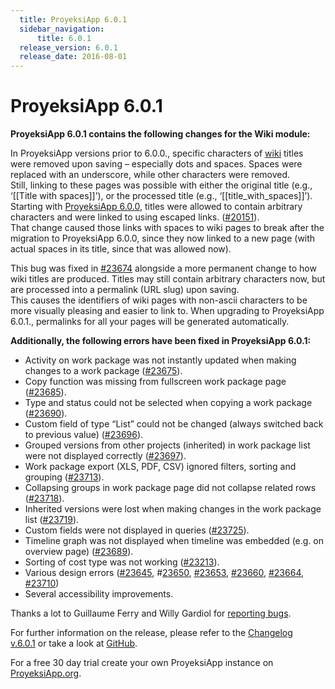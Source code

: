 ```yaml
---
  title: ProyeksiApp 6.0.1
  sidebar_navigation:
      title: 6.0.1
  release_version: 6.0.1
  release_date: 2016-08-01
---
```



# ProyeksiApp 6.0.1

**ProyeksiApp 6.0.1 contains the following changes for the
<span class="explanatory-dictionary-highlight" data-definition="explanatory-dictionary-definition-8">Wiki</span>
module:**

In ProyeksiApp versions prior to 6.0.0., specific characters of
[wiki](../../user-guide/wiki/) titles were removed
upon saving – especially dots and spaces. Spaces were replaced with an
underscore, while other characters were removed.  
Still, linking to these pages was possible with either the original
title (e.g., ‘\[\[Title with spaces\]\]’), or the processed title (e.g.,
‘\[\[title\_with\_spaces\]\]’).  
Starting
with [ProyeksiApp 6.0.0](https://www.openproject.org/blog/openproject-6-0-released/), titles
were allowed to contain arbitrary characters and were linked to using
escaped links.
([\#20151](https://community.openproject.com/work_packages/20151/activity)).  
That change caused those links with spaces to wiki pages to break after
the migration to ProyeksiApp 6.0.0, since they now linked to a new page
(with actual spaces in its title, since that was allowed now).

This bug was fixed in
[\#23674](https://community.openproject.com/work_packages/23674) alongside
a more permanent change to how wiki titles are produced. Titles may
still contain arbitrary characters now, but are processed into a
permalink (URL slug) upon saving.  
This causes the identifiers of wiki pages with non-ascii characters to
be more visually pleasing and easier to link to. When upgrading to
ProyeksiApp 6.0.1., permalinks for all your pages will be generated
automatically.

**Additionally, the following errors have been fixed in ProyeksiApp
6.0.1:**

  - <span class="explanatory-dictionary-highlight" data-definition="explanatory-dictionary-definition-99">Activity</span>
    on work package was not instantly updated when making changes to a
    work package
    ([\#23675](https://community.openproject.com/work_packages/23675/activity)).
  - Copy function was missing from fullscreen work package page
    ([\#23685](https://community.openproject.com/work_packages/23685/activity)).
  - <span class="explanatory-dictionary-highlight" data-definition="explanatory-dictionary-definition-13">Type</span>
    and status could not be selected when copying a work package
    ([\#23690](https://community.openproject.com/work_packages/23690/activity)).
  - <span class="explanatory-dictionary-highlight" data-definition="explanatory-dictionary-definition-82">Custom
    field</span> of type “List” could not be changed (always switched
    back to previous value)
    ([\#23696](https://community.openproject.com/work_packages/23696/activity)).
  - Grouped versions from other projects (inherited) in work package
    list were not displayed correctly
    ([\#23697](https://community.openproject.com/work_packages/23697/activity)).
  - <span class="explanatory-dictionary-highlight" data-definition="explanatory-dictionary-definition-7">Work
    package</span> export (XLS, PDF, CSV) ignored filters, sorting and
    grouping
    ([\#23713](https://community.openproject.com/work_packages/23713/activity)).
  - Collapsing groups in work package page did not collapse related rows
    ([\#23718](https://community.openproject.com/work_packages/23718/activity)).
  - Inherited versions were lost when making changes in the work package
    list
    ([\#23719](https://community.openproject.com/work_packages/23719/activity)).
  - Custom fields were not displayed in queries
    ([\#23725](https://community.openproject.com/work_packages/23725/activity)).
  - <span class="explanatory-dictionary-highlight" data-definition="explanatory-dictionary-definition-17">Timeline</span>
    graph was not displayed when timeline was embedded (e.g. on overview
    page)
    ([\#23689](https://community.openproject.com/work_packages/23689/activity)).
  - Sorting of cost type was not working
    ([\#23213](https://community.openproject.com/work_packages/23213/activity)).
  - Various design errors
    ([\#23645](https://community.openproject.com/work_packages/23645/activity), \#[23650](https://community.openproject.com/work_packages/23650/activity),
    [\#23653](https://community.openproject.com/work_packages/23653/activity),
    [\#23660](https://community.openproject.com/work_packages/23660/activity),
    [\#23664](https://community.openproject.com/work_packages/23664/activity),
    [\#23710](https://community.openproject.com/work_packages/23710/activity))
  - Several accessibility improvements.

Thanks a lot to Guillaume Ferry and Willy Gardiol for [reporting
bugs](../../development/report-a-bug/).

For further information on the release, please refer to the [Changelog
v.6.0.1](https://community.openproject.com/versions/807) or take a look
at [GitHub](https://github.com/opf/openproject/tree/v6.0.1).

For a free 30 day trial create your own ProyeksiApp instance on
[ProyeksiApp.org](https://openproject.org/).


